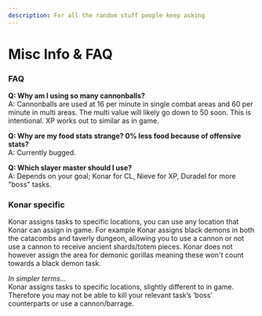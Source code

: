 ```yaml
---
description: For all the random stuff people keep asking
---
```


# Misc Info & FAQ

### FAQ

**Q: Why am I using so many cannonballs?**  
A: Cannonballs are used at 16 per minute in single combat areas and 60 per minute in multi areas. The multi value will likely go down to 50 soon. This is intentional. XP works out to similar as in game.

**Q: Why are my food stats strange? 0% less food because of offensive stats?**  
A: Currently bugged.

**Q: Which slayer master should I use?**  
A: Depends on your goal; Konar for CL, Nieve for XP, Duradel for more "boss" tasks.

### Konar specific

Konar assigns tasks to specific locations, you can use any location that Konar can assign in game. For example Konar assigns black demons in both the catacombs and taverly dungeon, allowing you to use a cannon or not use a cannon to receive ancient shards/totem pieces. Konar does not however assign the area for demonic gorillas meaning these won't count towards a black demon task.

_In simpler terms..._  
Konar assigns tasks to specific locations, slightly different to in game. Therefore you may not be able to kill your relevant task’s ‘boss’ counterparts or use a cannon/barrage.



